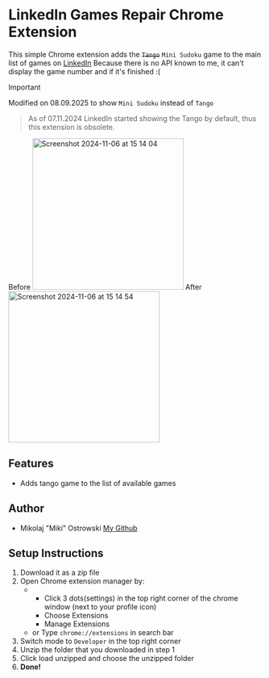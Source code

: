 # LinkedIn Games Repair Chrome Extension
This simple Chrome extension adds the ~~`Tango`~~ `Mini Sudoku` game to the main list of games on [LinkedIn](linkedin.com/games)
Because there is no API known to me, it can't display the game number and if it's finished :(

> [!IMPORTANT]
> Modified on 08.09.2025 to show `Mini Sudoku` instead of `Tango`

> As of 07.11.2024 LinkedIn started showing the Tango by default, thus this extension is obsolete.



Before
<img width="300" alt="Screenshot 2024-11-06 at 15 14 04" src="https://github.com/user-attachments/assets/180ad7ee-e13f-41ed-8e00-a4895094dd93">
After
<img width="300" alt="Screenshot 2024-11-06 at 15 14 54" src="https://github.com/user-attachments/assets/2f193f2f-894b-45cb-b1e1-063fbd246c23">

## Features
- Adds tango game to the list of available games


## Author
- Mikolaj "Miki" Ostrowski [My Github](github.com/ostryJR)

## Setup Instructions
1. Download it as a zip file
2. Open Chrome extension manager by:
   - * Click 3 dots(settings) in the top right corner of the chrome window (next to your profile icon)
     * Choose Extensions
     * Manage Extensions
   - or Type `chrome://extensions` in search bar
3. Switch mode to `Developer` in the top right corner
4. Unzip the folder that you downloaded in step 1
5. Click load unzipped and choose the unzipped folder
6. **Done!**
